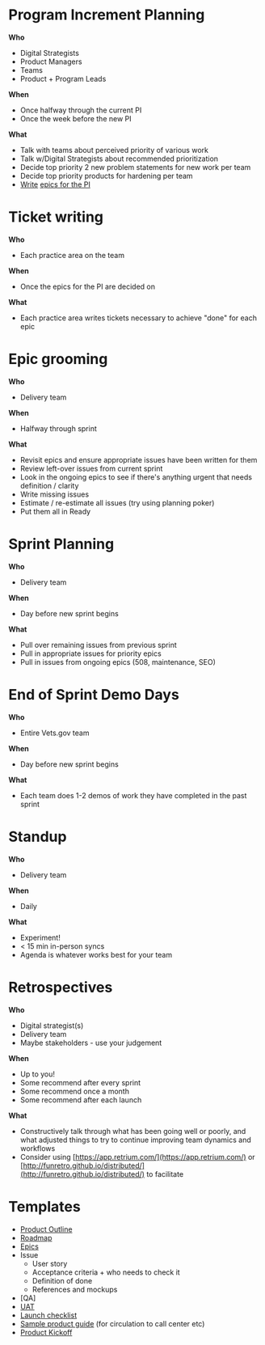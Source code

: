 # Program Increment Planning

**Who**

- Digital Strategists
- Product Managers
- Teams
- Product + Program Leads

**When**

- Once halfway through the current PI
- Once the week before the new PI

**What**

- Talk with teams about perceived priority of various work
- Talk w/Digital Strategists about recommended prioritization
- Decide top priority 2 new problem statements for new work per team
- Decide top priority products for hardening per team
- [Write](https://docs.google.com/a/adhocteam.us/document/d/1kv_zpT7FQviUC-nZ2Ef0g0aCfOaNJePneIvJroy_NUE/edit?usp=sharing) [epics for the PI](https://docs.google.com/a/adhocteam.us/document/d/1kv_zpT7FQviUC-nZ2Ef0g0aCfOaNJePneIvJroy_NUE/edit?usp=sharing)

#

# Ticket writing

**Who**

- Each practice area on the team

**When**

- Once the epics for the PI are decided on

**What**

- Each practice area writes tickets necessary to achieve &quot;done&quot; for each epic

#

# Epic grooming

**Who**

- Delivery team

**When**

- Halfway through sprint

**What**

- Revisit epics and ensure appropriate issues have been written for them
- Review left-over issues from current sprint
- Look in the ongoing epics to see if there&#39;s anything urgent that needs definition / clarity
- Write missing issues
- Estimate / re-estimate all issues (try using planning poker)
- Put them all in Ready

#

# Sprint Planning

**Who**

- Delivery team

**When**

- Day before new sprint begins

**What**

- Pull over remaining issues from previous sprint
- Pull in appropriate issues for priority epics
- Pull in issues from ongoing epics (508, maintenance, SEO)

#

# End of Sprint Demo Days

**Who**

- Entire Vets.gov team

**When**

- Day before new sprint begins

**What**

- Each team does 1-2 demos of work they have completed in the past sprint

#

# Standup

**Who**

- Delivery team

**When**

- Daily

**What**

- Experiment!
- &lt; 15 min in-person syncs
- Agenda is whatever works best for your team

#

# Retrospectives

**Who**

- Digital strategist(s)
- Delivery team
- Maybe stakeholders - use your judgement

**When**

- Up to you!
- Some recommend after every sprint
- Some recommend once a month
- Some recommend after each launch

**What**

- Constructively talk through what has been going well or poorly, and what adjusted things to try to continue improving team dynamics and workflows
- Consider using [https://app.retrium.com/](https://app.retrium.com/) or [http://funretro.github.io/distributed/](http://funretro.github.io/distributed/) to facilitate

#

# Templates

- [Product Outline](https://github.com/department-of-veterans-affairs/va.gov-team/blob/master/platform/product-management/product-outline-template.md)
- [Roadmap](https://docs.google.com/spreadsheets/d/1NfWWpJ55kun07Fowg191fOOY_ucRzc9kOdKx4d6hCK4/edit#gid=370900662)
- [Epics](https://docs.google.com/a/adhocteam.us/document/d/1kv_zpT7FQviUC-nZ2Ef0g0aCfOaNJePneIvJroy_NUE/edit?usp=sharing)
- Issue
  - User story
  - Acceptance criteria + who needs to check it
  - Definition of done
  - References and mockups
- [QA]
- [UAT]()
- [Launch checklist](https://docs.google.com/document/d/1kv_zpT7FQviUC-nZ2Ef0g0aCfOaNJePneIvJroy_NUE/edit#)
- [Sample product guide](https://docs.google.com/a/adhocteam.us/document/d/1lBt17sGFgVKCdNU0kecpL8fFdrtoqmY9bGPayEvquaY/edit?usp=sharing) (for circulation to call center etc)
- [Product Kickoff]()
